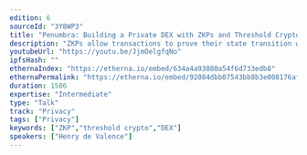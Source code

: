 ```yaml
---
edition: 6
sourceId: "3Y8WP3"
title: "Penumbra: Building a Private DEX with ZKPs and Threshold Cryptography"
description: "ZKPs allow transactions to prove their state transition was valid, without revealing anything about what it was.  But this isn't enough, because useful applications require shared state, which ZKPs can't provide.  In this talk, we'll describe how to break this barrier by combining ZKPs with flow encryption, a new threshold crypto primitive, to allow private interaction with public shared state, and how Penumbra uses this technique to build a private DEX."
youtubeUrl: "https://youtu.be/JjmOelgfqNo"
ipfsHash: ""
ethernaIndex: "https://etherna.io/embed/634a4a93080a54f6d733edb8"
ethernaPermalink: "https://etherna.io/embed/92084dbb07543bb8b3e008176af3245c4ad19427e635fc8a177e2537bfb09c40"
duration: 1586
expertise: "Intermediate"
type: "Talk"
track: "Privacy"
tags: ["Privacy"]
keywords: ["ZKP","threshold crypto","DEX"]
speakers: ["Henry de Valence"]
---
```

